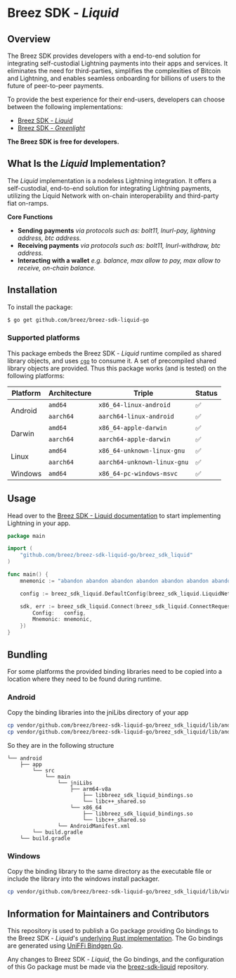 # Breez SDK - *Liquid*

## **Overview**

The Breez SDK provides developers with a end-to-end solution for integrating self-custodial Lightning payments into their apps and services. It eliminates the need for third-parties, simplifies the complexities of Bitcoin and Lightning, and enables seamless onboarding for billions of users to the future of peer-to-peer payments.

To provide the best experience for their end-users, developers can choose between the following implementations:

- [Breez SDK - *Liquid*](https://sdk-doc-liquid.breez.technology/)
- [Breez SDK - *Greenlight*](https://sdk-doc.breez.technology/)

**The Breez SDK is free for developers.**

## **What Is the *Liquid* Implementation?**

The *Liquid* implementation is a nodeless Lightning integration. It offers a self-custodial, end-to-end solution for integrating Lightning payments, utilizing the Liquid Network with on-chain interoperability and third-party fiat on-ramps.

**Core Functions**

- **Sending payments** *via protocols such as: bolt11, lnurl-pay, lightning address, btc address.*
- **Receiving payments** *via protocols such as: bolt11, lnurl-withdraw, btc address.*
- **Interacting with a wallet** *e.g. balance, max allow to pay, max allow to receive, on-chain balance.*

## Installation

To install the package:

```sh
$ go get github.com/breez/breez-sdk-liquid-go
```

### Supported platforms

This package embeds the Breez SDK - *Liquid* runtime compiled as shared library objects, and uses [`cgo`](https://golang.org/cmd/cgo/) to consume it. A set of precompiled shared library objects are provided. Thus this package works (and is tested) on the following platforms:

<table>
  <thead>
    <tr>
      <th>Platform</th>
      <th>Architecture</th>
      <th>Triple</th>
      <th>Status</th>
    </tr>
  </thead>
  <tbody>
    <tr>
      <td rowspan="2">Android</td>
      <td><code>amd64</code></td>
      <td><code>x86_64-linux-android</code></td>
      <td>✅</td>
    </tr>
    <tr>
      <td><code>aarch64</code></td>
      <td><code>aarch64-linux-android</code></td>
      <td>✅</td>
    </tr>
    <tr>
      <td rowspan="2">Darwin</td>
      <td><code>amd64</code></td>
      <td><code>x86_64-apple-darwin</code></td>
      <td>✅</td>
    </tr>
    <tr>
      <td><code>aarch64</code></td>
      <td><code>aarch64-apple-darwin</code></td>
      <td>✅</td>
    </tr>
    <tr>
      <td rowspan="2">Linux</td>
      <td><code>amd64</code></td>
      <td><code>x86_64-unknown-linux-gnu</code></td>
      <td>✅</td>
    </tr>
    <tr>
      <td><code>aarch64</code></td>
      <td><code>aarch64-unknown-linux-gnu</code></td>
      <td>✅</td>
    </tr>
    <tr>
      <td>Windows</td>
      <td><code>amd64</code></td>
      <td><code>x86_64-pc-windows-msvc</code></td>
      <td>✅</td>
    </tr>
  </tbody>
</table>

## Usage

Head over to the [Breez SDK - Liquid documentation](https://sdk-doc-liquid.breez.technology/) to start implementing Lightning in your app.

```go
package main

import (
	"github.com/breez/breez-sdk-liquid-go/breez_sdk_liquid"
)

func main() {
    mnemonic := "abandon abandon abandon abandon abandon abandon abandon abandon abandon abandon abandon about"

    config := breez_sdk_liquid.DefaultConfig(breez_sdk_liquid.LiquidNetworkTestnet)

    sdk, err := breez_sdk_liquid.Connect(breez_sdk_liquid.ConnectRequest{
        Config:   config,
        Mnemonic: mnemonic,
    })
}
```

## Bundling

For some platforms the provided binding libraries need to be copied into a location where they need to be found during runtime.

### Android

Copy the binding libraries into the jniLibs directory of your app
```bash
cp vendor/github.com/breez/breez-sdk-liquid-go/breez_sdk_liquid/lib/android-aarch64/*.so android/app/src/main/jniLibs/arm64-v8a/
cp vendor/github.com/breez/breez-sdk-liquid-go/breez_sdk_liquid/lib/android-amd64/*.so android/app/src/main/jniLibs/x86_64/
```
So they are in the following structure
```
└── android
    ├── app
        └── src
            └── main
                └── jniLibs
                    ├── arm64-v8a
                        ├── libbreez_sdk_liquid_bindings.so
                        └── libc++_shared.so
                    └── x86_64
                        ├── libbreez_sdk_liquid_bindings.so
                        └── libc++_shared.so
                └── AndroidManifest.xml
        └── build.gradle
    └── build.gradle
```

### Windows

Copy the binding library to the same directory as the executable file or include the library into the windows install packager.
```bash
cp vendor/github.com/breez/breez-sdk-liquid-go/breez_sdk_liquid/lib/windows-amd64/*.dll build/windows/
```

## Information for Maintainers and Contributors

This repository is used to publish a Go package providing Go bindings to the Breez SDK - *Liquid*'s [underlying Rust implementation](https://github.com/breez/breez-sdk-liquid). The Go bindings are generated using [UniFFi Bindgen Go](https://github.com/NordSecurity/uniffi-bindgen-go).

Any changes to Breez SDK - *Liquid*, the Go bindings, and the configuration of this Go package must be made via the [breez-sdk-liquid](https://github.com/breez/breez-sdk-liquid) repository.
